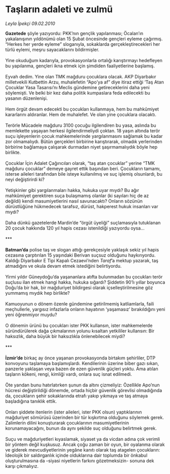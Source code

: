 # Taşların adaleti ve zulmü

*Leyla İpekçi 09.02.2010*

<div class="taraf_structure_2col_1zq">
<div class="margen_n">



 <p><b>Gazetede</b> şöyle yazıyordu: PKK’nın gençlik yapılanması; Öcalan’ın yakalanışının yıldönümü olan 15 Şubat öncesinde gençleri eyleme çağırmış. “Herkes her yerde eyleme” sloganıyla, sokaklarda gerçekleştirecekleri her türlü eylemi, meşru sayacaklarını bildirmişler. <br/><br/>Yine okuduğum kadarıyla, provokasyonlarla ortalığı karıştırmayı hedefleyen bu yapılanma, gençleri ikna etmek için şimdiden faaliyetlerine başlamış. <br/><br/>Eyvah dedim. Yine olan TMK mağduru çocuklara olacak. AKP Diyarbakır milletvekili Kutbettin Arzu, muhalefetin “Apo’ya af” diye itiraz ettiği ‘Taş Atan Çocuklar Yasa Tasarısı’nı Meclis gündemine getireceklerini daha yeni söylemişti. Ve belki bir kez daha politik kumpaslara feda edilecekti bu yasanın düzenlenişi. <br/><br/>Hem örgüt devam edecekti bu çocukları kullanmaya, hem bu mahkûmiyet kararlarını aldıranlar. Hem de muhalefet. Ve olan yine çocuklara olacaktı. <br/><br/>Terörle Mücadele mağduru 3100 çocuğu ilgilendiren bu yasa, aslında bu memlekette yaşayan herkesi ilgilendirmeliydi çoktan. 18 yaşın altında terör suçu işleyenlerin çocuk mahkemelerinde yargılanmasını sağlamak bu kadar zor olmamalıydı. Bütün gerçekleri birbirine karıştırarak, olmadık yerlerinden birbirine bağlamaya çalışarak durmadan niyet şaşırmamalıydık böyle hep birlikte. <br/><br/>Çocuklar İçin Adalet Çağırıcıları olarak, “taş atan çocuklar” yerine “TMK mağduru çocuklar” demeye gayret ettik başından beri. Çocukların tamamı, isterse aileleri tarafından bile isteye kullanılmış ve suç işlemiş olsunlardı, bu neyi değiştirirdi ki? <br/><br/>Yetişkinler gibi yargılanmaları hakka, hukuka uyar mıydı? Bu ağır mahkûmiyet gerektiren suça bulaşmamış olanlar (ki sayıları hiç de az değildi) kendi masumiyetlerini nasıl savunacaktı? Onların sözünün dürüstlüğüne hükmedecek tarafsız, dürüst, hakperest hukuk insanları var mıydı? <br/><br/>Daha dünkü gazetelerde Mardin’de “örgüt üyeliği” suçlamasıyla tutuklanan 20 çocuk hakkında 120 yıl hapis cezası istenildiği yazıyordu oysa... <br/><br/>***<b> <br/><br/>Batman’da</b> polise taş ve slogan attığı gerekçesiyle yaklaşık sekiz yıl hapis cezasına çarptırılan 15 yaşındaki Berivan suçsuz olduğunu haykırıyordu. Kaldığı Diyarbakır E Tipi Kapalı Cezaevi’nden <i>Taraf</i>’a mektup yazarak, taş atmadığını ve okula devam etmek istediğini belirtiyordu. <br/><br/>Yirmi yıldır Güneydoğu’da yaşananlara atıfta bulunmadan bu çocukları terör suçlusu ilan etmek hangi hakka, hukuka sığardı? Şiddetin 90’lı yıllar boyunca Doğu’da bir hak, bir mağduriyet bildirgesi olarak içselleştirilmesine göz yummamış mıydık hep birlikte? <br/><br/>Kamuoyunun o dönem özenle gündemine getirilmemiş katliamlarla, faili meçhullerle, yargısız infazlarla onların hayatının ‘yaşamasız’ bırakıldığını yeni yeni öğrenmiyor muydu? <br/><br/>O dönemin ürünü bu çocukları ister PKK kullansın, ister mahkemelerde süründürülerek dağa çıkmalarının yolunu kısaltan yetkililer kullansın: Bir haksızlık, daha büyük bir haksızlıkla önlenebilecek miydi? <br/><br/>***<b> <br/><br/>İzmir’de</b> birkaç ay önce yaşanan provokasyonda birtakım şehirliler, DTP konvoyunu taşlamaya başlamışlardı. Kendilerinin üzerine biber gazı sıkan, panzerle yaklaşan veya bazen de ezen güvenlik güçleri yoktu. Ama atılan taşların kökeni, rengi, kimliği vardı, onlara suç isnat edilmedi. <br/><br/>Öte yandan bunu hatırlatırken şunun da altını çizmeliyiz: Özellikle Apo’nun hücresi değiştirildiği dönemde, ortada hiçbir güvenlik görevlisi olmadığında da, çocukların şehir sokaklarında etrafı yakıp yıkmaya ve taş atmaya başladığına tanıklık ettik. <br/><br/>Onları şiddete itenlerin (ister aileleri, ister PKK olsun) yaptıklarının mağduriyet sömürüsü üzerinden bir tür kışkırtma olduğunu söylemek gerek. Zalimlerin dilini konuşturarak çocuklarının masumiyetlerinin korunamayacağını, bunun da aynı şekilde suç olduğunu belirtmek gerek. <br/><br/>Suçu ve mağduriyetleri kıyaslamak, siyaset ya da vicdan adına çok verimli bir yöntem değil kuşkusuz. Ancak çoğu zaman bir oyun, bir oyalanma olarak ve giderek mevcudiyetlerinin yegâne kanıtı olarak taş atagelen çocukların: İdeolojik bir saldırganlık içinde olduklarına dair toplumda bir önkabul oluşturulmasına da –siyasi niyetlerin farkını gözetmeksizin- sonuna dek karşı çıkmalıyız. </p>
<br/>
<br/>
<br/>



<br/>


<div id="taraf_not">
</div>

</div>


</div>
